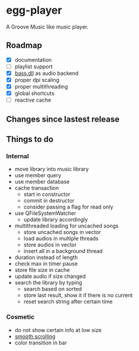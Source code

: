 # egg-player
A Groove Music like music player.

## Roadmap
- [x] documentation
- [ ] playlist support
- [x] [bass.dll](http://www.un4seen.com/) as audio backend
- [x] proper dpi scaling
- [x] proper multithreading
- [x] global shortcuts
- [ ] reactive cache

## Changes since lastest release

## Things to do

### Internal
- move library into music library
- use member query
- use member database
- cache transaction
  - start in constructor
  - commit in destructor
  - consider passing a flag for read only
- use QFileSystemWatcher
  - update library accordingly
- multithreaded loading for uncached songs
  - store uncached songs in vector
  - load audios in multiple threads
  - store audios in vector
  - insert all in a background thread
- duration instead of length
- check max in timer pause
- store file size in cache
- update audio if size changed
- search the library by typing
  - search based on sorted
  - store last result, show it if there is no current
  - reset search string after certain time

### Cosmetic
- do not show certain info at low size
- [smooth scrolling](https://github.com/zhou13/qsmoothscrollarea)
- color transition in bar